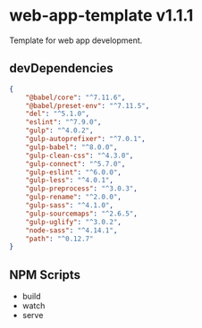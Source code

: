# web-app-template v1.1.1
Template for web app development.

## devDependencies

``` json
{
	"@babel/core": "^7.11.6",
	"@babel/preset-env": "^7.11.5",
	"del": "^5.1.0",
	"eslint": "^7.9.0",
	"gulp": "^4.0.2",
	"gulp-autoprefixer": "^7.0.1",
	"gulp-babel": "^8.0.0",
	"gulp-clean-css": "^4.3.0",
	"gulp-connect": "^5.7.0",
	"gulp-eslint": "^6.0.0",
	"gulp-less": "^4.0.1",
	"gulp-preprocess": "^3.0.3",
	"gulp-rename": "^2.0.0",
	"gulp-sass": "^4.1.0",
	"gulp-sourcemaps": "^2.6.5",
	"gulp-uglify": "^3.0.2",
	"node-sass": "^4.14.1",
	"path": "^0.12.7"
}
```

## NPM Scripts

- build
- watch
- serve
